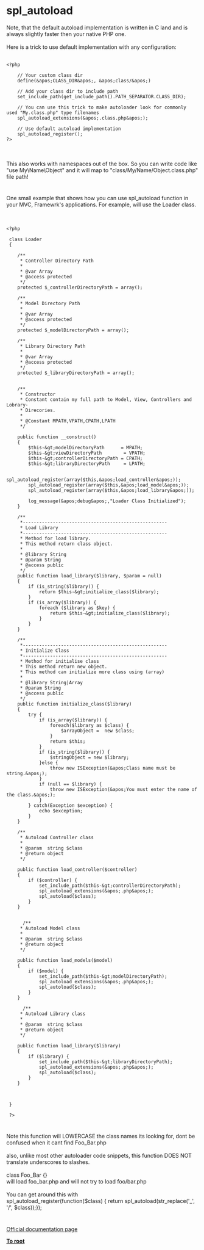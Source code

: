 # spl_autoload



Note, that the default autoload implementation is written in C land and is always slightly faster then your native PHP one.<br><br>Here is a trick to use default implementation with any configuration:<br><br>

```
<?php

    // Your custom class dir
    define(&apos;CLASS_DIR&apos;, &apos;class/&apos;)

    // Add your class dir to include path
    set_include_path(get_include_path().PATH_SEPARATOR.CLASS_DIR);

    // You can use this trick to make autoloader look for commonly used "My.class.php" type filenames
    spl_autoload_extensions(&apos;.class.php&apos;);

    // Use default autoload implementation
    spl_autoload_register();
?>
```
<br><br>This also works with namespaces out of the box. So you can write code like "use My\Name\Object" and it will map to "class/My/Name/Object.class.php" file path!  

#

One small example that shows how you can use spl_autoload function in your MVC, Framewrk&apos;s applications. For example, will use the Loader class.<br> <br><br>

```
<?php

 class Loader
 {
        
    /**
     * Controller Directory Path
     *
     * @var Array
     * @access protected
     */
    protected $_controllerDirectoryPath = array();
    
    /**
     * Model Directory Path
     *
     * @var Array
     * @access protected
     */
    protected $_modelDirectoryPath = array();
    
    /**
     * Library Directory Path
     *
     * @var Array
     * @access protected
     */
    protected $_libraryDirectoryPath = array();
    
    
    /** 
     * Constructor
     * Constant contain my full path to Model, View, Controllers and Lobrary-
     * Direcories.
     *
     * @Constant MPATH,VPATH,CPATH,LPATH
     */
     
    public function __construct()
    {
        $this-&gt;modelDirectoryPath      = MPATH;
        $this-&gt;viewDirectoryPath        = VPATH;
        $this-&gt;controllerDirectoryPath = CPATH;
        $this-&gt;libraryDirectoryPath     = LPATH;
        
        spl_autoload_register(array($this,&apos;load_controller&apos;));
        spl_autoload_register(array($this,&apos;load_model&apos;));
        spl_autoload_register(array($this,&apos;load_library&apos;));
   
        log_message(&apos;debug&apos;,"Loader Class Initialized");
    }

    /** 
     *-----------------------------------------------------
     * Load Library
     *-----------------------------------------------------
     * Method for load library.
     * This method return class object.
     *
     * @library String
     * @param String
     * @access public
     */    
    public function load_library($library, $param = null)
    {
        if (is_string($library)) {
            return $this-&gt;initialize_class($library);
        }
        if (is_array($library)) {
            foreach ($library as $key) {
                return $this-&gt;initialize_class($library);
            }
        }                
    }

    /** 
     *-----------------------------------------------------
     * Initialize Class
     *-----------------------------------------------------
     * Method for initialise class
     * This method return new object. 
     * This method can initialize more class using (array)
     *
     * @library String|Array
     * @param String
     * @access public
     */    
    public function initialize_class($library)
    {
        try {
            if (is_array($library)) {
                foreach($library as $class) {
                    $arrayObject =  new $class;
                }            
                return $this;
            }
            if (is_string($library)) {
                $stringObject = new $library;
            }else {
                throw new ISException(&apos;Class name must be string.&apos;);
            }
            if (null == $library) {
                throw new ISException(&apos;You must enter the name of the class.&apos;);
            }
        } catch(Exception $exception) {
            echo $exception;
        }
    }    
    
    /**
     * Autoload Controller class
     *
     * @param  string $class
     * @return object
     */
     
    public function load_controller($controller)
    {
        if ($controller) {
            set_include_path($this-&gt;controllerDirectoryPath);
            spl_autoload_extensions(&apos;.php&apos;);
            spl_autoload($class);
        }
    }    
    

      /**
     * Autoload Model class
     *
     * @param  string $class
     * @return object
     */
     
    public function load_models($model)
    {
        if ($model) {
            set_include_path($this-&gt;modelDirectoryPath);
            spl_autoload_extensions(&apos;.php&apos;);
            spl_autoload($class);
        }
    }    
    
      /**
     * Autoload Library class
     *
     * @param  string $class
     * @return object
     */
     
    public function load_library($library)
    {
        if ($library) {
            set_include_path($this-&gt;libraryDirectoryPath);
            spl_autoload_extensions(&apos;.php&apos;);
            spl_autoload($class);
        }
    }
    

    
 }
 
 ?>
```
  

#

Note this function will LOWERCASE the class names its looking for, dont be confused when it cant find Foo_Bar.php<br><br>also, unlike most other autoloader code snippets, this function DOES NOT translate underscores to slashes.<br><br>class Foo_Bar {}<br>will load foo_bar.php and will not try to load foo/bar.php<br><br>You can get around this with<br>spl_autoload_register(function($class) { return spl_autoload(str_replace(&apos;_&apos;, &apos;/&apos;, $class));});  

#

[Official documentation page](https://www.php.net/manual/en/function.spl-autoload.php)

**[To root](/README.md)**